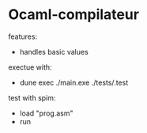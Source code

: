 # Ocaml-compilateur

features:
- handles basic values 

exectue with:
- dune exec ./main.exe ./tests/<desired test>.test

test with spim:
- load "prog.asm"
- run


